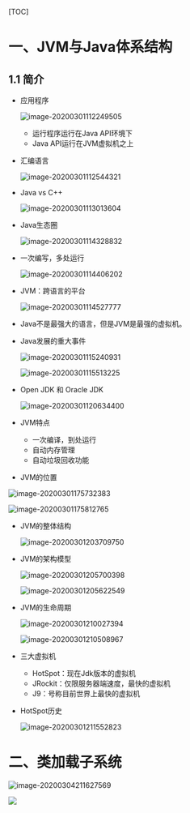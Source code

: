 [TOC]

# 一、JVM与Java体系结构

## 1.1 简介

* 应用程序

  ![image-20200301112249505](%E5%86%85%E5%AD%98%E4%B8%8E%E5%9E%83%E5%9C%BE%E5%9B%9E%E6%94%B6.assets/image-20200301112249505.png)

  * 运行程序运行在Java API环境下
  * Java API运行在JVM虚拟机之上

* 汇编语言

  ![image-20200301112544321](%E5%86%85%E5%AD%98%E4%B8%8E%E5%9E%83%E5%9C%BE%E5%9B%9E%E6%94%B6.assets/image-20200301112544321.png)

* Java vs C++

  ![image-20200301113013604](%E5%86%85%E5%AD%98%E4%B8%8E%E5%9E%83%E5%9C%BE%E5%9B%9E%E6%94%B6.assets/image-20200301113013604.png)

* Java生态圈

  ![image-20200301114328832](%E5%86%85%E5%AD%98%E4%B8%8E%E5%9E%83%E5%9C%BE%E5%9B%9E%E6%94%B6.assets/image-20200301114328832.png)

* 一次编写，多处运行

  ![image-20200301114406202](%E5%86%85%E5%AD%98%E4%B8%8E%E5%9E%83%E5%9C%BE%E5%9B%9E%E6%94%B6.assets/image-20200301114406202.png)

* JVM：跨语言的平台

  ![image-20200301114527777](%E5%86%85%E5%AD%98%E4%B8%8E%E5%9E%83%E5%9C%BE%E5%9B%9E%E6%94%B6.assets/image-20200301114527777.png)

* Java不是最强大的语言，但是JVM是最强的虚拟机。

* Java发展的重大事件

  ![image-20200301115240931](%E5%86%85%E5%AD%98%E4%B8%8E%E5%9E%83%E5%9C%BE%E5%9B%9E%E6%94%B6.assets/image-20200301115240931.png)

  ![image-20200301115513225](%E5%86%85%E5%AD%98%E4%B8%8E%E5%9E%83%E5%9C%BE%E5%9B%9E%E6%94%B6.assets/image-20200301115513225.png)

* Open JDK 和 Oracle JDK

  ![image-20200301120634400](%E5%86%85%E5%AD%98%E4%B8%8E%E5%9E%83%E5%9C%BE%E5%9B%9E%E6%94%B6.assets/image-20200301120634400.png)

* JVM特点

  * 一次编译，到处运行
  * 自动内存管理
  * 自动垃圾回收功能

*  JVM的位置

  ![image-20200301175732383](%E5%86%85%E5%AD%98%E4%B8%8E%E5%9E%83%E5%9C%BE%E5%9B%9E%E6%94%B6.assets/image-20200301175732383.png)

  ![image-20200301175812765](%E5%86%85%E5%AD%98%E4%B8%8E%E5%9E%83%E5%9C%BE%E5%9B%9E%E6%94%B6.assets/image-20200301175812765.png)

* JVM的整体结构

  ![image-20200301203709750](%E5%86%85%E5%AD%98%E4%B8%8E%E5%9E%83%E5%9C%BE%E5%9B%9E%E6%94%B6.assets/image-20200301203709750.png)

* JVM的架构模型

  ![image-20200301205700398](%E5%86%85%E5%AD%98%E4%B8%8E%E5%9E%83%E5%9C%BE%E5%9B%9E%E6%94%B6.assets/image-20200301205700398.png)

  ![image-20200301205622549](%E5%86%85%E5%AD%98%E4%B8%8E%E5%9E%83%E5%9C%BE%E5%9B%9E%E6%94%B6.assets/image-20200301205622549.png)

* JVM的生命周期

  ![image-20200301210027394](%E5%86%85%E5%AD%98%E4%B8%8E%E5%9E%83%E5%9C%BE%E5%9B%9E%E6%94%B6.assets/image-20200301210027394.png)

  ![image-20200301210508967](%E5%86%85%E5%AD%98%E4%B8%8E%E5%9E%83%E5%9C%BE%E5%9B%9E%E6%94%B6.assets/image-20200301210508967.png)

* 三大虚拟机

  * HotSpot：现在Jdk版本的虚拟机
  * JRockit：仅限服务器端速度，最快的虚拟机
  * J9：号称目前世界上最快的虚拟机

* HotSpot历史

  ![image-20200301211552823](%E5%86%85%E5%AD%98%E4%B8%8E%E5%9E%83%E5%9C%BE%E5%9B%9E%E6%94%B6.assets/image-20200301211552823.png)

  

# 二、类加载子系统

![image-20200304211627569](%E5%86%85%E5%AD%98%E4%B8%8E%E5%9E%83%E5%9C%BE%E5%9B%9E%E6%94%B6.assets/image-20200304211627569.png)

![ ](%E5%86%85%E5%AD%98%E4%B8%8E%E5%9E%83%E5%9C%BE%E5%9B%9E%E6%94%B6.assets/image-20200304214151824.png)